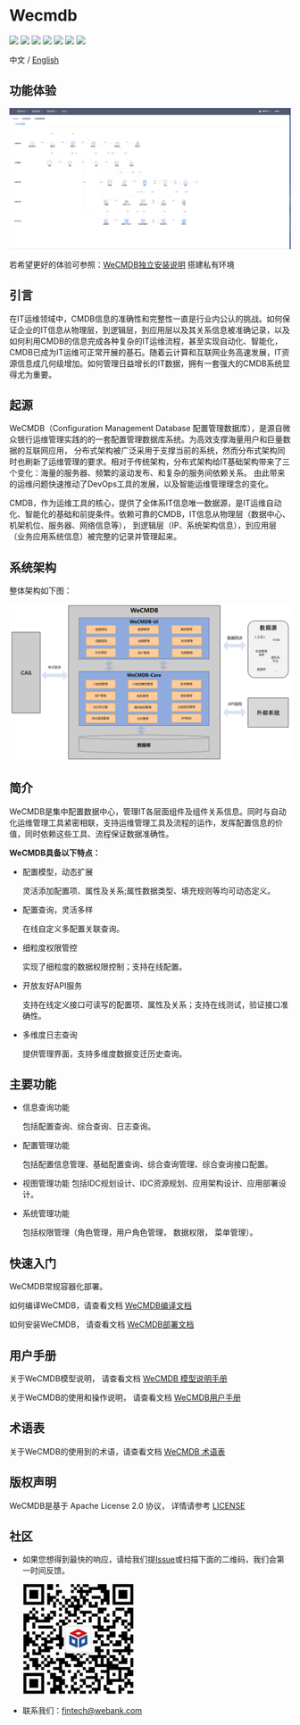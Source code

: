 # Wecmdb

<p align="left">
    <a href="https://opensource.org/licenses/Apache-2.0" alt="License">
        <img src="https://img.shields.io/badge/License-Apache%202.0-blue.svg" /></a>
    <a href="https://github.com/WeBankPartners/open-monitor/tree/v1.0.1" alt="release">
        <img src="https://img.shields.io/github/v/release/WeBankPartners/open-monitor.svg" /></a>
    <a href="#" alt="Code Size">
        <img src="https://img.shields.io/github/languages/code-size/WeBankPartners/open-monitor.svg" /></a>
    <a href="#" alt="Java">
        <img src="https://img.shields.io/badge/language-go-orange.svg" /></a>
    <a href="#" alt="Vue">
        <img src="https://img.shields.io/badge/language-vue-green.svg" /></a>
    <a href="https://github.com/WeBankPartners/open-monitor/graphs/contributors" alt="Contributors">
        <img src="https://img.shields.io/github/contributors/WeBankPartners/open-monitor" /></a>
    <a href="https://github.com/WeBankPartners/open-monitor/pulse" alt="Activity">
        <img src="https://img.shields.io/github/commit-activity/m/WeBankPartners/open-monitor" /></a>
</p>

中文 / [English](README_EN.md)

## 功能体验

<img src="./wiki/images/ci-data-management.gif" /> 

若希望更好的体验可参照：[WeCMDB独立安装说明](wiki/docs/install_guide.md) 搭建私有环境


## 引言
在IT运维领域中，CMDB信息的准确性和完整性一直是行业内公认的挑战。如何保证企业的IT信息从物理层，到逻辑层，到应用层以及其关系信息被准确记录，以及如何利用CMDB的信息完成各种复杂的IT运维流程，甚至实现自动化、智能化，CMDB已成为IT运维可正常开展的基石。随着云计算和互联网业务高速发展，IT资源信息成几何级增加。如何管理日益增长的IT数据，拥有一套强大的CMDB系统显得尤为重要。

## 起源
WeCMDB（Configuration Management Database 配置管理数据库），是源自微众银行运维管理实践的的一套配置管理数据库系统。为高效支撑海量用户和巨量数据的互联网应用，
分布式架构被广泛采用于支撑当前的系统，然而分布式架构同时也刷新了运维管理的要求。相对于传统架构，分布式架构给IT基础架构带来了三个变化：海量的服务器、频繁的滚动发布、和复杂的服务间依赖关系。
由此带来的运维问题快速推动了DevOps工具的发展，以及智能运维管理理念的变化。

CMDB，作为运维工具的核心，提供了全体系IT信息唯一数据源，是IT运维自动化、智能化的基础和前提条件。依赖可靠的CMDB，IT信息从物理层（数据中心、机架机位、服务器、网络信息等），
到逻辑层（IP、系统架构信息），到应用层（业务应用系统信息）被完整的记录并管理起来。

## 系统架构
整体架构如下图：

![WeCMDB系统架构](wiki/images/wecmdb_arch_cn.png) 


## 简介
WeCMDB是集中配置数据中心，管理IT各层面组件及组件关系信息。同时与自动化运维管理工具紧密相联，支持运维管理工具及流程的运作，发挥配置信息的价值，同时依赖这些工具、流程保证数据准确性。

**WeCMDB具备以下特点：**

- 配置模型，动态扩展
	
	灵活添加配置项、属性及关系;属性数据类型、填充规则等均可动态定义。

- 配置查询，灵活多样
	
	在线自定义多配置关联查询。

- 细粒度权限管控
	
	实现了细粒度的数据权限控制；支持在线配置。

- 开放友好API服务
	
	支持在线定义接口可读写的配置项、属性及关系；支持在线测试，验证接口准确性。

- 多维度日志查询
	
	提供管理界面，支持多维度数据变迁历史查询。

## 主要功能
- 信息查询功能

	包括配置查询、综合查询、日志查询。

- 配置管理功能

	包括配置信息管理、基础配置查询、综合查询管理、综合查询接口配置。

- 视图管理功能
    包括IDC规划设计、IDC资源规划、应用架构设计、应用部署设计。

- 系统管理功能

	包括权限管理（角色管理，用户角色管理， 数据权限， 菜单管理）。

## 快速入门
WeCMDB常规容器化部署。

如何编译WeCMDB，请查看文档
[WeCMDB编译文档](wiki/docs/compile_guide.md)

如何安装WeCMDB， 请查看文档
[WeCMDB部署文档](wiki/docs/install_guide.md)

## 用户手册
关于WeCMDB模型说明， 请查看文档
[WeCMDB 模型说明手册](wiki/docs/wecmdb_model_guide.md)

关于WeCMDB的使用和操作说明， 请查看文档
[WeCMDB用户手册](wiki/docs/wecmdb_user_guide.md)

## 术语表
关于WeCMDB的使用到的术语，请查看文档
[WeCMDB 术语表](wiki/docs/manual/wecmdb_glossary.md)

## 版权声明
WeCMDB是基于 Apache License 2.0 协议， 详情请参考
[LICENSE](LICENSE)

## 社区
- 如果您想得到最快的响应，请给我们提[Issue](https://github.com/WeBankPartners/we-cmdb/issues/new/choose)或扫描下面的二维码，我们会第一时间反馈。

	<div align="left">
	<img src="wiki/images/wecube_qr_code.png"  height="200" width="200">
	</div>


- 联系我们：fintech@webank.com
